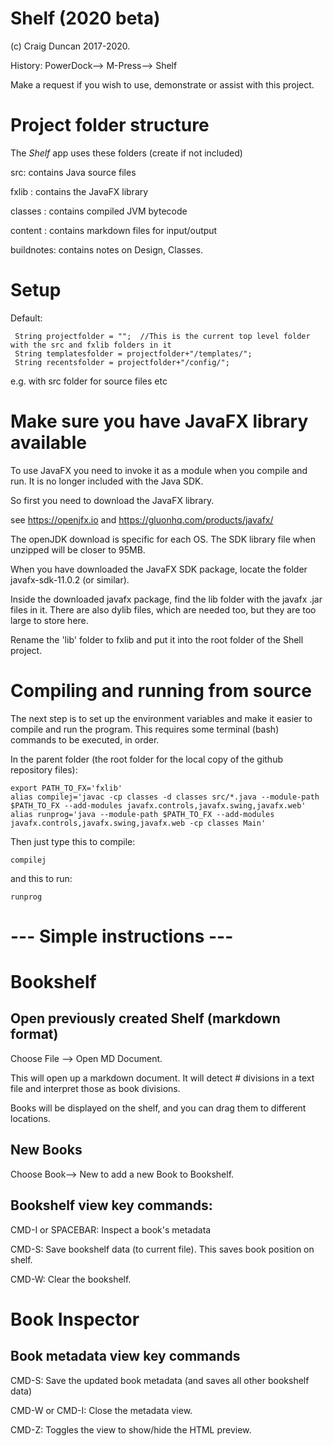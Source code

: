 # Shelf (2020 beta)

(c) Craig Duncan 2017-2020.  

History: PowerDock--> M-Press--> Shelf

Make a request if you wish to use, demonstrate or assist with this project.

# Project folder structure

The *Shelf* app uses these folders (create if not included)

src: contains Java source files

fxlib : contains the JavaFX library

classes : contains compiled JVM bytecode

content : contains markdown files for input/output

buildnotes: contains notes on Design, Classes.

# Setup

Default:

```
 String projectfolder = "";  //This is the current top level folder with the src and fxlib folders in it
 String templatesfolder = projectfolder+"/templates/";
 String recentsfolder = projectfolder+"/config/";
```
e.g. with src folder for source files etc

# Make sure you have JavaFX library available

To use JavaFX you need to invoke it as a module when you compile and run.  It is no longer included with the Java SDK.

So first you need to download the JavaFX library.

see https://openjfx.io and https://gluonhq.com/products/javafx/

The openJDK download is specific for each OS.  The SDK library file when unzipped will be closer to 95MB.

When you have downloaded the JavaFX SDK package, locate the folder javafx-sdk-11.0.2 (or similar).

Inside the downloaded javafx package, find the lib folder with the javafx .jar files in it.  There are also dylib files, which are needed too, but they are too large to store here.

Rename the 'lib' folder to fxlib and put it into the root folder of the Shell project.

# Compiling and running from source

The next step is to set up the environment variables and make it easier to compile and run the program.  This requires some terminal (bash) commands to be executed, in order.

In the parent folder (the root folder for the local copy of the github repository files):

```
export PATH_TO_FX='fxlib'
alias compilej='javac -cp classes -d classes src/*.java --module-path $PATH_TO_FX --add-modules javafx.controls,javafx.swing,javafx.web'
alias runprog='java --module-path $PATH_TO_FX --add-modules javafx.controls,javafx.swing,javafx.web -cp classes Main'
```

Then just type this to compile:

```
compilej 
```
and this to run:

```
runprog
```

# --- Simple instructions ---

# Bookshelf

## Open previously created Shelf (markdown format)

Choose File --> Open MD Document.

This will open up a markdown document.  It will detect # divisions in a text file and interpret those as book divisions.

Books will be displayed on the shelf, and you can drag them to different locations.

## New Books

Choose Book--> New to add a new Book to Bookshelf.

## Bookshelf view key commands:

CMD-I or SPACEBAR: Inspect a book's metadata

CMD-S: Save bookshelf data (to current file).  This saves book position on shelf.

CMD-W: Clear the bookshelf.

# Book Inspector

## Book metadata view key commands

CMD-S: Save the updated book metadata (and saves all other bookshelf data)

CMD-W or CMD-I: Close the metadata view.

CMD-Z: Toggles the view to show/hide the HTML preview.

